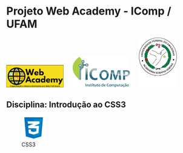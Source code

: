 # Projeto Web Academy - IComp / UFAM

<a href="https://webacademy.icomp.ufam.edu.br/"><img src="/assets/images/webacademy.png" width="30%"><a/> &nbsp;&nbsp;&nbsp;&nbsp;
<a href="https://icomp.ufam.edu.br/"><img src="/assets/images/icomp.png" width="30%"><a/> &nbsp;&nbsp;&nbsp;&nbsp;
<a href="https://ufam.edu.br/"><img src="/assets/images/ufam.png" width="20%"><a/>

## Disciplina: Introdução ao CSS3


  <figure>
    <a href="https://developer.mozilla.org/pt-BR/docs/Web/CSS">
      <img src="/assets/images/css.png" width="15%">
    <a/>
    <figcaption>
      CSS3
    </figcaption>
  </figure>
